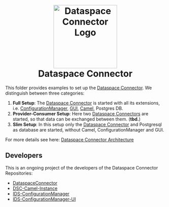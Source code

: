 <h1 align="center">
  <br>
  <a href="https://dataspace-connector.de/dsc_logo.svg"><img src="https://dataspace-connector.de/dsc_logo.svg" alt="Dataspace Connector Logo" width="200"></a>
  <br>
      Dataspace Connector
  <br>
</h1>

This folder provides examples to set up the [Dataspace Connector](https://github.com/International-Data-Spaces-Association/DataspaceConnector).
We distinguish between three categories:
1. **Full Setup**: The [Dataspace Connector](https://github.com/International-Data-Spaces-Association/DataspaceConnector) is started with all its extensions, i.e. [ConfigurationManager](https://github.com/International-Data-Spaces-Association/IDS-ConfigurationManager), [GUI](https://github.com/International-Data-Spaces-Association/IDS-ConfigurationManager-UI), [Camel](https://github.com/International-Data-Spaces-Association/DSC-Camel-Instance), Postgres DB.
2. **Provider-Consumer Setup**: Here two [Dataspace Connectors](https://github.com/International-Data-Spaces-Association/DataspaceConnector) are started, so that data can be exchanged between them. (**tbd.**)
3. **Slim Setup**: In this setup only the [Dataspace Connector](https://github.com/International-Data-Spaces-Association/DataspaceConnector) and Postgresql as database are started, without Camel, ConfigurationManager and GUI.

For more details see here: [Dataspace Connector Architecture](https://international-data-spaces-association.github.io/DataspaceConnector/Documentation/Architecture)

## Developers

This is an ongoing project of the developers of the Dataspace Connector Repositories:
* [DataspaceConnector](https://github.com/International-Data-Spaces-Association/DataspaceConnector)
* [DSC-Camel-Instance](https://github.com/International-Data-Spaces-Association/DSC-Camel-Instance)
* [IDS-ConfigurationManager](https://github.com/International-Data-Spaces-Association/IDS-ConfigurationManager)
* [IDS-ConfigurationManager-UI](https://github.com/International-Data-Spaces-Association/IDS-ConfigurationManager-UI)
